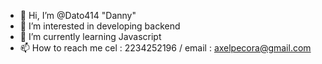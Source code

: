 - 👋 Hi, I’m @Dato414 "Danny"
- 👀 I’m interested in developing backend
- 🌱 I’m currently learning  Javascript 
- 📫 How to reach me cel :  2234252196  / email : axelpecora@gmail.com  
      
<!---
Dato414/Dato414 is a ✨ special ✨ repository because its `README.md` (this file) appears on your GitHub profile.
You can click the Preview link to take a look at your changes.
--->
